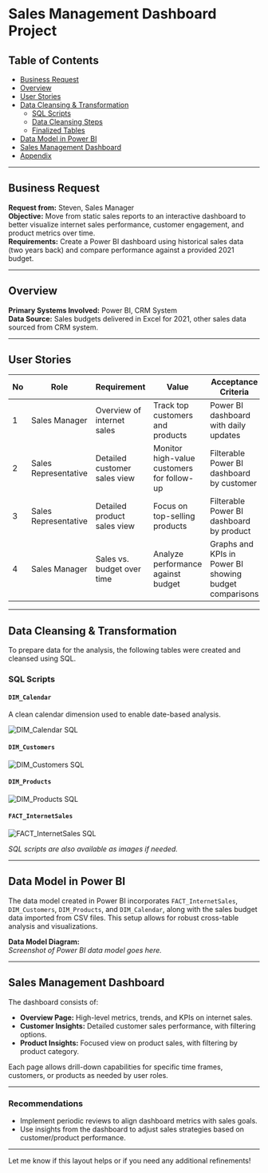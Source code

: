 # Sales Management Dashboard Project 

## Table of Contents

- [Business Request](#business-request)
- [Overview](#overview)
- [User Stories](#user-stories)
- [Data Cleansing & Transformation](#data-cleansing--transformation)
  - [SQL Scripts](#sql-scripts)
  - [Data Cleansing Steps](#data-cleansing-steps)
  - [Finalized Tables](#finalized-tables)
- [Data Model in Power BI](#data-model-in-power-bi)
- [Sales Management Dashboard](#sales-management-dashboard)
- [Appendix](#appendix)

---

## Business Request

**Request from:** Steven, Sales Manager  
**Objective:** Move from static sales reports to an interactive dashboard to better visualize internet sales performance, customer engagement, and product metrics over time.  
**Requirements:** Create a Power BI dashboard using historical sales data (two years back) and compare performance against a provided 2021 budget.

---

## Overview

**Primary Systems Involved:** Power BI, CRM System  
**Data Source:** Sales budgets delivered in Excel for 2021, other sales data sourced from CRM system.

---

## User Stories

| No | Role                | Requirement                            | Value                                         | Acceptance Criteria |
|----|----------------------|----------------------------------------|-----------------------------------------------|---------------------|
| 1  | Sales Manager       | Overview of internet sales             | Track top customers and products              | Power BI dashboard with daily updates         |
| 2  | Sales Representative | Detailed customer sales view          | Monitor high-value customers for follow-up    | Filterable Power BI dashboard by customer     |
| 3  | Sales Representative | Detailed product sales view           | Focus on top-selling products                 | Filterable Power BI dashboard by product      |
| 4  | Sales Manager       | Sales vs. budget over time            | Analyze performance against budget            | Graphs and KPIs in Power BI showing budget comparisons |

---

## Data Cleansing & Transformation

To prepare data for the analysis, the following tables were created and cleansed using SQL.

### SQL Scripts

#### `DIM_Calendar`
A clean calendar dimension used to enable date-based analysis.

![DIM_Calendar SQL](link-to-dim_calendar-image)

#### `DIM_Customers`

![DIM_Customers SQL](link-to-dim_customers-image)

#### `DIM_Products`

![DIM_Products SQL](link-to-dim_products-image)

#### `FACT_InternetSales`

![FACT_InternetSales SQL](link-to-fact_internetsales-image)

*SQL scripts are also available as images if needed.*

---

## Data Model in Power BI

The data model created in Power BI incorporates `FACT_InternetSales`, `DIM_Customers`, `DIM_Products`, and `DIM_Calendar`, along with the sales budget data imported from CSV files. This setup allows for robust cross-table analysis and visualizations.

**Data Model Diagram:**  
_Screenshot of Power BI data model goes here._

---

## Sales Management Dashboard

The dashboard consists of:

- **Overview Page:** High-level metrics, trends, and KPIs on internet sales.
- **Customer Insights:** Detailed customer sales performance, with filtering options.
- **Product Insights:** Focused view on product sales, with filtering by product category.

Each page allows drill-down capabilities for specific time frames, customers, or products as needed by user roles.

---

### Recommendations

- Implement periodic reviews to align dashboard metrics with sales goals.
- Use insights from the dashboard to adjust sales strategies based on customer/product performance.

--- 

Let me know if this layout helps or if you need any additional refinements!
